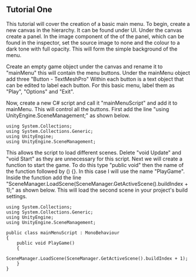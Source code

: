 ## Tutorial One

This tutorial will cover the creation of a basic main menu. To begin, create a new canvas in the hierarchy. It can be found under UI. Under the canvas create a panel. In the image component of the of the panel, which can be found in the inspector, set the source image to none and the colour to a dark tone with full opacity. This will form the simple background of the menu.

Create an empty game object under the canvas and rename it to "mainMenu" this will contain the menu buttons. Under the mainMenu object add three "Button - TextMeshPro" Within each button is a text object that can be edited to label each button. For this basic menu, label them as "Play", "Options" and "Exit".

Now, create a new C# script and call it "mainMenuScript" and add it to mainMenu. This will control all the buttons. First add the line "using UnityEngine.SceneManagement;" as shown below.
```
using System.Collections;
using System.Collections.Generic;
using UnityEngine;
using UnityEngine.SceneManagement;
```
This allows the script to load different scenes. Delete "void Update" and "void Start" as they are unnecessary for this script. Next we will create a function to start the game. To do this type "public void" then the name of the function followed by () {}. In this case I will use the name "PlayGame". Inside the function add the line "SceneManager.LoadScene(SceneManager.GetActiveScene().buildIndex + 1);" as shown below. This will load the second scene in your project's build settings.
```
using System.Collections;
using System.Collections.Generic;
using UnityEngine;
using UnityEngine.SceneManagement;

public class mainMenuScript : MonoBehaviour
{
    public void PlayGame()
    {
        SceneManager.LoadScene(SceneManager.GetActiveScene().buildIndex + 1);
    }
}
```
